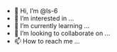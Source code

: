 - 👋 Hi, I’m @ls-6
- 👀 I’m interested in ...
- 🌱 I’m currently learning ...
- 💞️ I’m looking to collaborate on ...
- 📫 How to reach me ...

<!---
ls-6/ls-6 is a ✨ special ✨ repository because its `README.md` (this file) appears on your GitHub profile.
You can click the Preview link to take a look at your changes.

hello Word
--->
